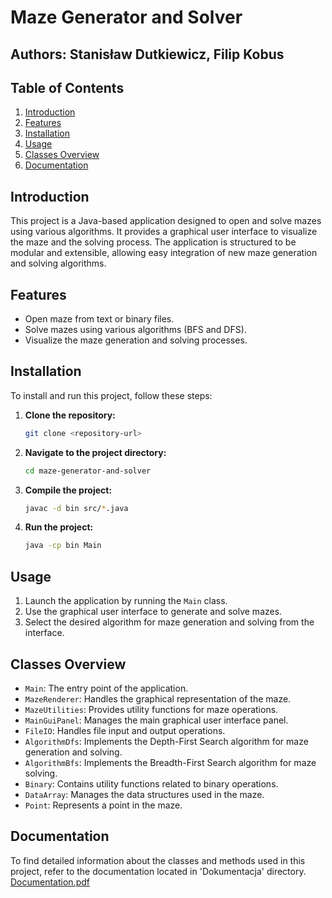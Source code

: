 # Maze Generator and Solver

## Authors: Stanisław Dutkiewicz, Filip Kobus
## Table of Contents
1. [Introduction](#introduction)
2. [Features](#features)
3. [Installation](#installation)
4. [Usage](#usage)
5. [Classes Overview](#classes-overview)
6. [Documentation](#documentation)


## Introduction
This project is a Java-based application designed to open and solve mazes using various algorithms. It provides a graphical user interface to visualize the maze and the solving process. The application is structured to be modular and extensible, allowing easy integration of new maze generation and solving algorithms.

## Features
- Open maze from text or binary files.
- Solve mazes using various algorithms (BFS and DFS).
- Visualize the maze generation and solving processes.

## Installation
To install and run this project, follow these steps:

1. **Clone the repository:**
   ```sh
   git clone <repository-url>
    ```
   
2. **Navigate to the project directory:**
   ```sh
   cd maze-generator-and-solver
   ```

3. **Compile the project:**
   ```sh
   javac -d bin src/*.java
    ```
   
4. **Run the project:**
    ```sh
    java -cp bin Main
     ```

## Usage
1. Launch the application by running the `Main` class.
2. Use the graphical user interface to generate and solve mazes.
3. Select the desired algorithm for maze generation and solving from the interface.

## Classes Overview
- `Main`: The entry point of the application.
- `MazeRenderer`: Handles the graphical representation of the maze.
- `MazeUtilities`: Provides utility functions for maze operations.
- `MainGuiPanel`: Manages the main graphical user interface panel.
- `FileIO`: Handles file input and output operations.
- `AlgorithmDfs`: Implements the Depth-First Search algorithm for maze generation and solving.
- `AlgorithmBfs`: Implements the Breadth-First Search algorithm for maze solving.
- `Binary`: Contains utility functions related to binary operations.
- `DataArray`: Manages the data structures used in the maze.
- `Point`: Represents a point in the maze.

## Documentation

To find detailed information about the classes and methods used in this project, refer to the documentation located in 'Dokumentacja' directory.
[Documentation.pdf](./Dokumentacja/JIMP2_Java_Document_English.pdf)


